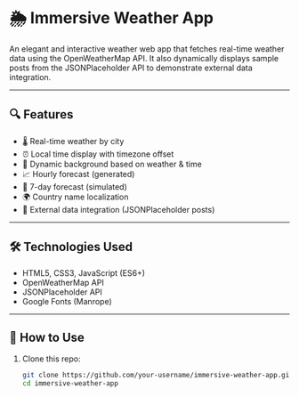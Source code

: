 # 🌦 Immersive Weather App

An elegant and interactive weather web app that fetches real-time weather data using the OpenWeatherMap API. It also dynamically displays sample posts from the JSONPlaceholder API to demonstrate external data integration.

---

## 🔍 Features

- 🌡 Real-time weather by city
- ⏰ Local time display with timezone offset
- 🌄 Dynamic background based on weather & time
- 📈 Hourly forecast (generated)
- 📅 7-day forecast (simulated)
- 🌍 Country name localization
- 📰 External data integration (JSONPlaceholder posts)

---

## 🛠 Technologies Used

- HTML5, CSS3, JavaScript (ES6+)
- OpenWeatherMap API
- JSONPlaceholder API
- Google Fonts (Manrope)

---

## 🚀 How to Use

1. Clone this repo:
   ```bash
   git clone https://github.com/your-username/immersive-weather-app.git
   cd immersive-weather-app
